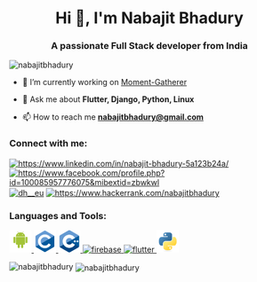 <h1 align="center">Hi 👋, I'm Nabajit Bhadury</h1>
<h3 align="center">A passionate Full Stack developer from India</h3>


<p align="left"> <img src="https://komarev.com/ghpvc/?username=nabajitbhadury&label=Profile%20views&color=0e75b6&style=flat" alt="nabajitbhadury" /> </p>

- 🔭 I’m currently working on [Moment-Gatherer]([https://github.com/NabajitBhadury/fitst_git_project](https://github.com/NabajitBhadury/Moment-Gatherer))

- 💬 Ask me about **Flutter, Django, Python, Linux**

- 📫 How to reach me **nabajitbhadury@gmail.com**

<h3 align="left">Connect with me:</h3>
<p align="left">
<a href="https://linkedin.com/in/https://www.linkedin.com/in/nabajit-bhadury-5a123b24a/" target="blank"><img align="center" src="https://raw.githubusercontent.com/rahuldkjain/github-profile-readme-generator/master/src/images/icons/Social/linked-in-alt.svg" alt="https://www.linkedin.com/in/nabajit-bhadury-5a123b24a/" height="30" width="40" /></a>
<a href="https://fb.com/https://www.facebook.com/profile.php?id=100085957776075&mibextid=zbwkwl" target="blank"><img align="center" src="https://raw.githubusercontent.com/rahuldkjain/github-profile-readme-generator/master/src/images/icons/Social/facebook.svg" alt="https://www.facebook.com/profile.php?id=100085957776075&mibextid=zbwkwl" height="30" width="40" /></a>
<a href="https://instagram.com/dh__eu" target="blank"><img align="center" src="https://raw.githubusercontent.com/rahuldkjain/github-profile-readme-generator/master/src/images/icons/Social/instagram.svg" alt="dh__eu" height="30" width="40" /></a>
<a href="https://www.hackerrank.com/https://www.hackerrank.com/nabajitbhadury" target="blank"><img align="center" src="https://raw.githubusercontent.com/rahuldkjain/github-profile-readme-generator/master/src/images/icons/Social/hackerrank.svg" alt="https://www.hackerrank.com/nabajitbhadury" height="30" width="40" /></a>
</p>

<h3 align="left">Languages and Tools:</h3>
<p align="left"> <a href="https://developer.android.com" target="_blank" rel="noreferrer"> <img src="https://raw.githubusercontent.com/devicons/devicon/master/icons/android/android-original-wordmark.svg" alt="android" width="40" height="40"/> </a> <a href="https://www.cprogramming.com/" target="_blank" rel="noreferrer"> <img src="https://raw.githubusercontent.com/devicons/devicon/master/icons/c/c-original.svg" alt="c" width="40" height="40"/> </a> <a href="https://www.w3schools.com/cpp/" target="_blank" rel="noreferrer"> <img src="https://raw.githubusercontent.com/devicons/devicon/master/icons/cplusplus/cplusplus-original.svg" alt="cplusplus" width="40" height="40"/> </a> <a href="https://firebase.google.com/" target="_blank" rel="noreferrer"> <img src="https://www.vectorlogo.zone/logos/firebase/firebase-icon.svg" alt="firebase" width="40" height="40"/> </a> <a href="https://flutter.dev" target="_blank" rel="noreferrer"> <img src="https://www.vectorlogo.zone/logos/flutterio/flutterio-icon.svg" alt="flutter" width="40" height="40"/> </a> <a href="https://www.python.org" target="_blank" rel="noreferrer"> <img src="https://raw.githubusercontent.com/devicons/devicon/master/icons/python/python-original.svg" alt="python" width="40" height="40"/> </a> </p>

<p><img align="left" src="https://github-readme-stats.vercel.app/api/top-langs?username=nabajitbhadury&show_icons=true&locale=en&layout=compact" alt="nabajitbhadury" /></p>

<p>&nbsp;<img align="center" src="https://github-readme-stats.vercel.app/api?username=nabajitbhadury&show_icons=true&locale=en" alt="nabajitbhadury" /></p>

